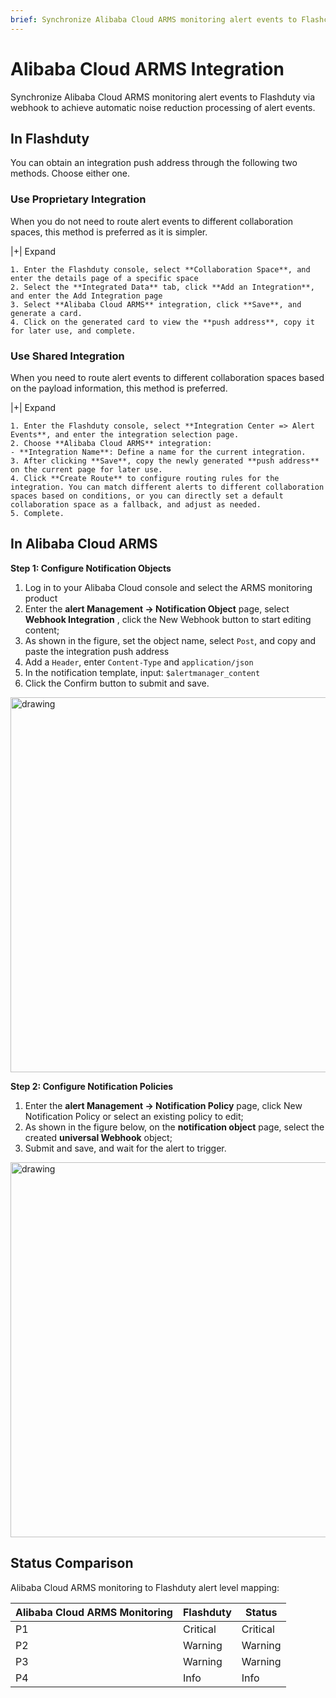 ```yaml
---
brief: Synchronize Alibaba Cloud ARMS monitoring alert events to Flashcat via webhook to achieve automatic noise reduction processing of alert events
---
```


# Alibaba Cloud ARMS Integration

Synchronize Alibaba Cloud ARMS monitoring alert events to Flashduty via webhook to achieve automatic noise reduction processing of alert events.

## In Flashduty
You can obtain an integration push address through the following two methods. Choose either one.

### Use Proprietary Integration

When you do not need to route alert events to different collaboration spaces, this method is preferred as it is simpler.

|+| Expand

    1. Enter the Flashduty console, select **Collaboration Space**, and enter the details page of a specific space
    2. Select the **Integrated Data** tab, click **Add an Integration**, and enter the Add Integration page
    3. Select **Alibaba Cloud ARMS** integration, click **Save**, and generate a card.
    4. Click on the generated card to view the **push address**, copy it for later use, and complete.

### Use Shared Integration

When you need to route alert events to different collaboration spaces based on the payload information, this method is preferred.

|+| Expand

    1. Enter the Flashduty console, select **Integration Center => Alert Events**, and enter the integration selection page.
    2. Choose **Alibaba Cloud ARMS** integration:
    - **Integration Name**: Define a name for the current integration.
    3. After clicking **Save**, copy the newly generated **push address** on the current page for later use.
    4. Click **Create Route** to configure routing rules for the integration. You can match different alerts to different collaboration spaces based on conditions, or you can directly set a default collaboration space as a fallback, and adjust as needed.
    5. Complete.

## In Alibaba Cloud ARMS
**Step 1: Configure Notification Objects**

1. Log in to your Alibaba Cloud console and select the ARMS monitoring product
2. Enter the **alert Management -> Notification Object** page, select **Webhook Integration** , click the New Webhook button to start editing content;
3. As shown in the figure, set the object name, select `Post`, and copy and paste the integration push address
4. Add a `Header`, enter `Content-Type` and `application/json`
5. In the notification template, input: `$alertmanager_content`
6. Click the Confirm button to submit and save.

<img alt="drawing" width="600" src="https://fcdoc.github.io/img/zh/flashduty/mixin/alert_integration/aliyun_arms/1.avif" />

**Step 2: Configure Notification Policies**

1. Enter the **alert Management -> Notification Policy** page, click New Notification Policy or select an existing policy to edit;
2. As shown in the figure below, on the **notification object** page, select the created **universal Webhook** object;
3. Submit and save, and wait for the alert to trigger.

<img alt="drawing" width="600" src="https://fcdoc.github.io/img/zh/flashduty/mixin/alert_integration/aliyun_arms/2.avif" />

## Status Comparison

Alibaba Cloud ARMS monitoring to Flashduty alert level mapping:

| Alibaba Cloud ARMS Monitoring |  Flashduty  | Status |
| ------------ | -------- | ---- |
| P1     | Critical | Critical |
| P2     | Warning  | Warning |
| P3     | Warning     | Warning |
| P4     | Info     | Info |